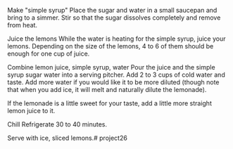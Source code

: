 Make "simple syrup"
Place the sugar and water in a small saucepan and bring to a simmer. Stir so that the sugar dissolves completely and remove from heat.

Juice the lemons
While the water is heating for the simple syrup, juice your lemons. Depending on the size of the lemons, 4 to 6 of them should be enough for one cup of juice.

Combine lemon juice, simple syrup, water
Pour the juice and the simple syrup sugar water into a serving pitcher. Add 2 to 3 cups of cold water and taste. Add more water if you would like it to be more diluted (though note that when you add ice, it will melt and naturally dilute the lemonade).

If the lemonade is a little sweet for your taste, add a little more straight lemon juice to it.

Chill
Refrigerate 30 to 40 minutes.

Serve with ice, sliced lemons.# project26
